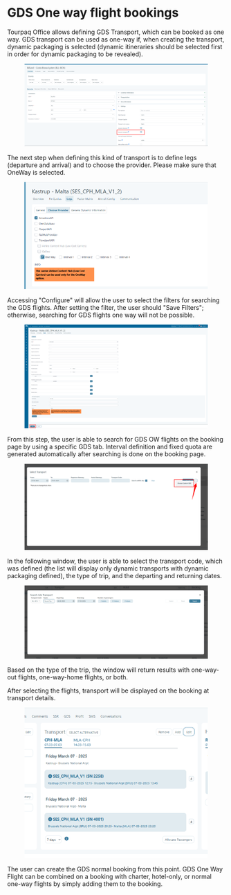 # GDS One way flight bookings

Tourpaq Office allows defining GDS Transport, which can be booked as one way. GDS transport can be used as one-way if, when creating the transport, dynamic packaging is selected (dynamic itineraries should be selected first in order for dynamic packaging to be revealed).

<figure><img src="../.gitbook/assets/image (19) (1) (1) (1) (1) (1) (1) (1) (1) (1) (1) (1).png" alt=""><figcaption></figcaption></figure>

The next step when defining this kind of transport is to define legs (departure and arrival) and to choose the provider. Please make sure that OneWay is selected.

<figure><img src="../.gitbook/assets/image (15) (1) (1) (1) (1) (1) (1) (1) (1) (1) (1) (1) (1) (1) (1).png" alt=""><figcaption></figcaption></figure>

Accessing "Configure" will allow the user to select the filters for searching the GDS flights. After setting the filter, the user should "Save Filters"; otherwise, searching for GDS flights one way will not be possible.

<figure><img src="../.gitbook/assets/image (16) (1) (1) (1) (1) (1) (1) (1) (1) (1) (1) (1) (1) (1).png" alt=""><figcaption></figcaption></figure>

From this step, the user is able to search for GDS OW flights on the booking page by using a specific GDS tab. Interval definition and fixed quota are generated automatically after searching is done on the booking page.

<figure><img src="../.gitbook/assets/image (17) (1) (1) (1) (1) (1) (1) (1) (1) (1) (1) (1) (1) (1).png" alt=""><figcaption></figcaption></figure>

In the following window, the user is able to select the transport code, which was defined (the list will display only dynamic transports with dynamic packaging defined), the type of trip, and the departing and returning dates.

<figure><img src="../.gitbook/assets/image (18) (1) (1) (1) (1) (1) (1) (1) (1) (1) (1) (1) (1).png" alt=""><figcaption></figcaption></figure>

Based on the type of the trip, the window will return results with one-way-out flights, one-way-home flights, or both.

After selecting the flights, transport will be displayed on the booking at transport details.

<figure><img src="../.gitbook/assets/image (20) (1) (1) (1) (1) (1) (1) (1) (1) (1) (1) (1).png" alt=""><figcaption></figcaption></figure>

The user can create the GDS normal booking from this point. GDS One Way Flight can be combined on a booking with charter, hotel-only, or normal one-way flights by simply adding them to the booking.
